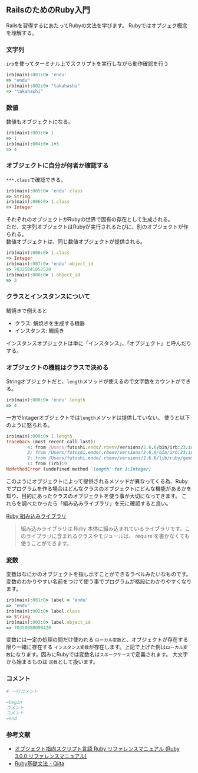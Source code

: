 ## RailsのためのRuby入門

Railsを習得するにあたってRubyの文法を学びます。
Rubyではオブジェク概念を理解する。

### 文字列

`irb`を使ってターミナル上でスクリプトを実行しながら動作確認を行う

```rb
irb(main):001:0> 'endu'
=> "endu"
irb(main):002:0> "takahashi"
=> "takahashi"
```

### 数値

数値もオブジェクトになる。

```rb
irb(main):003:0> 1
=> 1
irb(main):004:0> 1+3
=> 4
```

### オブジェクトに自分が何者か確認する

`***.class`で確認できる。

```rb
irb(main):005:0> 'endu'.class
=> String
irb(main):006:0> 1.class
=> Integer
```

それぞれのオブジェクトがRubyの世界で固有の存在として生成される。  
ただ、文字列オブジェクトはRubyが実行されるたびに、別のオブジェクトが作られる。  
数値オブジェクトは、同じ数値オブジェクトが提供される。  


```rb
irb(main):006:0> 1.class
=> Integer
irb(main):007:0> 'endu'.object_id
=> 70325841052520
irb(main):008:0> 1.object_id
=> 3
```

### クラスとインスタンスについて

鯛焼きで例えると

- クラス: 鯛焼きを生成する機器
- インスタンス: 鯛焼き

インスタンスオブジェクトは単に「インスタンス」、「オブジェクト」と呼んだりする。

### オブジェクトの機能はクラスで決める

Stringオブジェクトだと、`length`メソッドが使えるので文字数をカウントができる。

```rb
irb(main):008:0> 'endu'.length
=> 4
```

一方でIntagerオブジェクトでは`length`メソッドは提供していない。
使うと以下のように怒られる。

```rb
irb(main):009:0> 1.length
Traceback (most recent call last):
        4: from /Users/futoshi.endo/.rbenv/versions/2.6.6/bin/irb:23:in `<main>'
        3: from /Users/futoshi.endo/.rbenv/versions/2.6.6/bin/irb:23:in `load'
        2: from /Users/futoshi.endo/.rbenv/versions/2.6.6/lib/ruby/gems/2.6.0/gems/irb-1.0.0/exe/irb:11:in `<top (required)>'
        1: from (irb):9
NoMethodError (undefined method `length' for 1:Integer)
```

このようにオブジェクトによって提供されるメソッドが異なってくる為、Rubyでプログラムを作る場合はどんなクラスのオブジェクトにどんな機能があるかを知り、目的にあったクラスのオブジェクトを使う事が大切になってきます。
これらを調べたかったら「組み込みライブラリ」を元に確認すると良い。

[Ruby 組み込みライブラリ](https://docs.ruby-lang.org/ja/latest/library/_builtin.html)

>組み込みライブラリは Ruby 本体に組み込まれているライブラリです。このライブラリに含まれるクラスやモジュールは、 require を書かなくても使うことができます。

### 変数

変数はなにかのオブジェクトを指し示すことができるラベルみたいなものです。
変数のわかりやすい名前をつけて使う事でプログラムが格段にわかりやすくなります。

```rb
irb(main):001:0> label = 'endu'
=> "endu"
irb(main):002:0> label.class
=> String
irb(main):003:0> label.object_id
=> 70350080099420
```

変数には一定の処理の間だけ使われる `ローカル変数`と、オブジェクトが存在する限り一緒に存在する `インスタンス変数`が存在します。上記で上げた例は`ローカル変数`になります。因みにRubyでは変数名は`スネークケース`で定義されます。
大文字から始まるものは `定数`として扱います。

### コメント

```rb
# 一行コメント

=begin
コメント
コメント
=end
```

###

### 参考文献

- [オブジェクト指向スクリプト言語 Ruby リファレンスマニュアル (Ruby 3.0.0 リファレンスマニュアル)](https://docs.ruby-lang.org/ja/latest/doc/index.html)
- [Ruby基礎文法 - Qiita](https://qiita.com/Fendo181/items/eb2cb17f32d99aa01f59)


